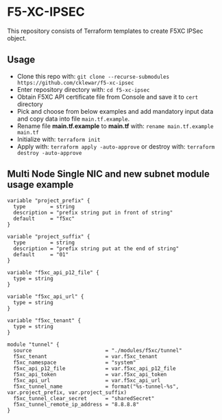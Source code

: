# F5-XC-IPSEC
This repository consists of Terraform templates to create F5XC IPSec object.

## Usage

- Clone this repo with: `git clone --recurse-submodules https://github.com/cklewar/f5-xc-ipsec`
- Enter repository directory with: `cd f5-xc-ipsec`
- Obtain F5XC API certificate file from Console and save it to `cert` directory
- Pick and choose from below examples and add mandatory input data and copy data into file `main.tf.example`.
- Rename file __main.tf.example__ to __main.tf__ with: `rename main.tf.example main.tf`
- Initialize with: `terraform init`
- Apply with: `terraform apply -auto-approve` or destroy with: `terraform destroy -auto-approve`

## Multi Node Single NIC and new subnet module usage example

```hcl
variable "project_prefix" {
  type        = string
  description = "prefix string put in front of string"
  default     = "f5xc"
}

variable "project_suffix" {
  type        = string
  description = "prefix string put at the end of string"
  default     = "01"
}

variable "f5xc_api_p12_file" {
  type = string
}

variable "f5xc_api_url" {
  type = string
}

variable "f5xc_tenant" {
  type = string
}

module "tunnel" {
  source                        = "./modules/f5xc/tunnel"
  f5xc_tenant                   = var.f5xc_tenant
  f5xc_namespace                = "system"
  f5xc_api_p12_file             = var.f5xc_api_p12_file
  f5xc_api_token                = var.f5xc_api_token
  f5xc_api_url                  = var.f5xc_api_url
  f5xc_tunnel_name              = format("%s-tunnel-%s", var.project_prefix, var.project_suffix)
  f5xc_tunnel_clear_secret      = "sharedSecret"
  f5xc_tunnel_remote_ip_address = "8.8.8.8"
}
```
